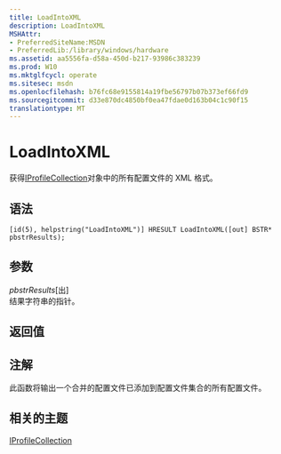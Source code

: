 ```yaml
---
title: LoadIntoXML
description: LoadIntoXML
MSHAttr:
- PreferredSiteName:MSDN
- PreferredLib:/library/windows/hardware
ms.assetid: aa5556fa-d58a-450d-b217-93986c383239
ms.prod: W10
ms.mktglfcycl: operate
ms.sitesec: msdn
ms.openlocfilehash: b76fc68e9155814a19fbe56797b07b373ef66fd9
ms.sourcegitcommit: d33e870dc4850bf0ea47fdae0d163b04c1c90f15
translationtype: MT
---
```

# <a name="loadintoxml"></a>LoadIntoXML


获得[IProfileCollection](iprofilecollection.md)对象中的所有配置文件的 XML 格式。

## <a name="syntax"></a>语法


``` syntax
[id(5), helpstring("LoadIntoXML")] HRESULT LoadIntoXML([out] BSTR* pbstrResults);
```

## <a name="parameters"></a>参数


<a href="" id="pbstrresults--out-"></a>*pbstrResults*\[出\]  
结果字符串的指针。

## <a name="return-value"></a>返回值


## <a name="remarks"></a>注解


此函数将输出一个合并的配置文件已添加到配置文件集合的所有配置文件。

## <a name="related-topics"></a>相关的主题


[IProfileCollection](iprofilecollection.md)

 

 







